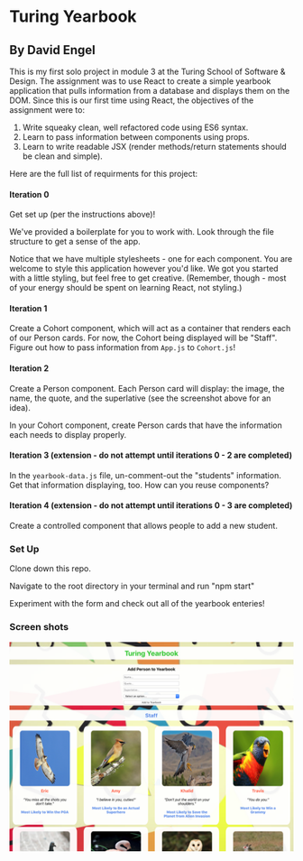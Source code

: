# Turing Yearbook
## By David Engel

This is my first solo project in module 3 at the Turing School of Software & Design.  The assignment was to use React to create a simple yearbook application that pulls information from a database and displays them on the DOM.  Since this is our first time using React, the objectives of the assignment were to:

1)  Write squeaky clean, well refactored code using ES6 syntax.
2)  Learn to pass information between components using props.
3)  Learn to write readable JSX (render methods/return statements should be clean and simple).

Here are the full list of requirments for this project:

#### Iteration 0

Get set up (per the instructions above)!

We've provided a boilerplate for you to work with. Look through the file structure to get a sense of the app.

Notice that we have multiple stylesheets - one for each component. You are welcome to style this application however you'd like. We got you started with a little styling, but feel free to get creative. (Remember, though - most of your energy should be spent on learning React, not styling.)

#### Iteration 1

Create a Cohort component, which will act as a container that renders each of our Person cards. For now, the Cohort being displayed will be "Staff". Figure out how to pass information from `App.js` to `Cohort.js`!

#### Iteration 2

Create a Person component. Each Person card will display: the image, the name, the quote, and the superlative (see the screenshot above for an idea).

In your Cohort component, create Person cards that have the information each needs to display properly.

#### Iteration 3 (extension - do not attempt until iterations 0 - 2 are completed)

In the `yearbook-data.js` file, un-comment-out the "students" information. Get that information displaying, too. How can you reuse components?

#### Iteration 4 (extension - do not attempt until iterations 0 - 3 are completed)

Create a controlled component that allows people to add a new student.

### Set Up

Clone down this repo.

Navigate to the root directory in your terminal and run "npm start"

Experiment with the form and check out all of the yearbook enteries!

### Screen shots

![application-screen-shot](images/ScreenShot-Yearbook.png)




